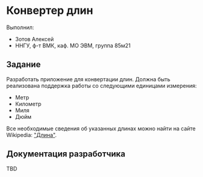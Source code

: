 ﻿# Конвертер длин

Выполнил:

 - Зотов Алексей
 - ННГУ, ф-т ВМК, каф. МО ЭВМ, группа 85м21

## Задание

Разработать приложение для конвертации длин. Должна быть реализована поддержка
работы со следующими единицами измерения:

 - Метр
 - Километр
 - Миля
 - Дюйм

Все необходимые сведения об указанных длинах можно найти на сайте Wikipedia:
["Длина"][Length].

## Документация разработчика

TBD

<!-- LINKS -->

[Length]: https://ru.wikipedia.org/wiki/%D0%94%D0%BB%D0%B8%D0%BD%D0%B0
